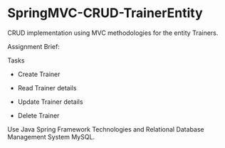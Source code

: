 # SpringMVC-CRUD-TrainerEntity
CRUD implementation using MVC methodologies for the entity Trainers.

Assignment Brief:

Tasks

- Create Trainer

- Read Trainer details

- Update Trainer details

- Delete Trainer

Use Java Spring Framework Technologies and Relational Database Management System MySQL.


